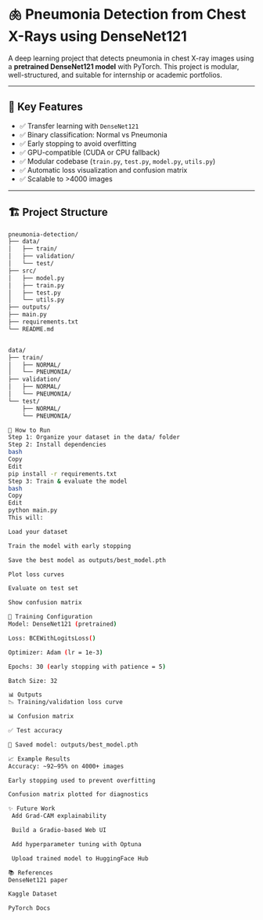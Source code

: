 # 🫁 Pneumonia Detection from Chest X-Rays using DenseNet121

A deep learning project that detects pneumonia in chest X-ray images using a **pretrained DenseNet121 model** with PyTorch. This project is modular, well-structured, and suitable for internship or academic portfolios.

---

## 📌 Key Features

- ✅ Transfer learning with `DenseNet121`
- ✅ Binary classification: Normal vs Pneumonia
- ✅ Early stopping to avoid overfitting
- ✅ GPU-compatible (CUDA or CPU fallback)
- ✅ Modular codebase (`train.py`, `test.py`, `model.py`, `utils.py`)
- ✅ Automatic loss visualization and confusion matrix
- ✅ Scalable to >4000 images

---

## 🏗️ Project Structure

```bash
pneumonia-detection/
├── data/
│   ├── train/
│   ├── validation/
│   └── test/
├── src/
│   ├── model.py
│   ├── train.py
│   ├── test.py
│   └── utils.py
├── outputs/
├── main.py
├── requirements.txt
└── README.md


data/
├── train/
│   ├── NORMAL/
│   └── PNEUMONIA/
├── validation/
│   ├── NORMAL/
│   └── PNEUMONIA/
└── test/
    ├── NORMAL/
    └── PNEUMONIA/

🚀 How to Run
Step 1: Organize your dataset in the data/ folder
Step 2: Install dependencies
bash
Copy
Edit
pip install -r requirements.txt
Step 3: Train & evaluate the model
bash
Copy
Edit
python main.py
This will:

Load your dataset

Train the model with early stopping

Save the best model as outputs/best_model.pth

Plot loss curves

Evaluate on test set

Show confusion matrix

🔧 Training Configuration
Model: DenseNet121 (pretrained)

Loss: BCEWithLogitsLoss()

Optimizer: Adam (lr = 1e-3)

Epochs: 30 (early stopping with patience = 5)

Batch Size: 32

📊 Outputs
📉 Training/validation loss curve

📊 Confusion matrix

✅ Test accuracy

💾 Saved model: outputs/best_model.pth

📈 Example Results
Accuracy: ~92–95% on 4000+ images

Early stopping used to prevent overfitting

Confusion matrix plotted for diagnostics

✨ Future Work
 Add Grad-CAM explainability

 Build a Gradio-based Web UI

 Add hyperparameter tuning with Optuna

 Upload trained model to HuggingFace Hub

📚 References
DenseNet121 paper

Kaggle Dataset

PyTorch Docs


